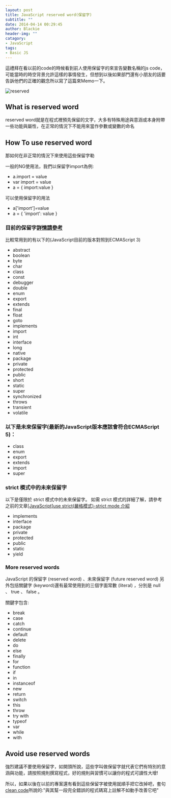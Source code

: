 ```yaml
---
layout: post
title: JavaScript reserved word(保留字)
subtitle: ""
date: 2014-04-14 00:29:45
author: Blackie
header-img: ""
catagory:
- JavaScript
tags:
- Basic JS
---
```


這禮拜在看以前的code的時候看到前人使用保留字的來宣告變數名稱的js code，可能當時的時空背景允許這樣的事情發生，但想到以後如果部門還有小朋友的話要告訴他們的正確的觀念所以寫了這篇來Memo一下。

<!-- More -->

![reserved](https://dl.dropboxusercontent.com/u/20925528/%E6%8A%80%E8%A1%93Blog/blogs/20140114/reserved.jpg)

## What is reserved word

reserved word就是在程式裡預先保留的文字，大多有特殊用途與意涵或本身附帶一些功能與屬性，在正常的情況下不能用來當作參數或變數的命名

## How To use reserved word

那如何在非正常的情況下來使用這些保留字勒

一般的NG使用法，我們以保留字import為例:

- a.import = value
- var import = value
- a = { import:value }

可以使用保留字的用法

- a['import']=value
- a = { 'import': value }

### 目前的保留字[詳情請參考](https://developer.mozilla.org/en-US/docs/Web/JavaScript/Reference/Reserved_Words?redirectlocale=en-US&redirectslug=JavaScript%2FReference%2FReserved_Words)

比較常用到的有以下的(JavaScript目前的版本對照到ECMAScript 3)

- abstract
- boolean
- byte
- char
- class
- const
- debugger
- double
- enum
- export
- extends
- final
- float
- goto
- implements
- import
- int
- interface
- long
- native
- package
- private
- protected
- public
- short
- static
- super
- synchronized
- throws
- transient
- volatile

### 以下是未來保留字(最新的JavaScript版本應該會符合ECMAScript 5)：

- class
- enum
- export
- extends
- import
- super

### strict 模式中的未來保留字

以下是僅限於 strict 模式中的未來保留字。 如需 strict 模式的詳細了解，請參考之前的文章[[JavaScript]use strict(嚴格模式)-strict mode 介紹](http://www.dotblogs.com.tw/blackie1019/archive/2013/08/30/115977.aspx)

- implements
- interface
- package
- private
- protected
- public
- static
- yield

### More reserved words

JavaScript 的保留字 (reserved word)  、未來保留字 (future reserved word) 另外包括關鍵字 (keyword)還有最常使用到的三個字面常數 (literal) ，分別是 null 、 true 、 false 。

關鍵字包含:

- break
- case
- catch
- continue
- default
- delete
- do
- else
- finally
- for
- function
- if
- in
- instanceof
- new
- return
- switch
- this
- throw
- try	with
- typeof
- var
- while
- with

## Avoid use reserved words

強烈建議不要使用保留字，如開頭所說，這些字叫做保留字就代表它們有特別的意涵與功能，請按照規則撰寫程式，好的規則與習慣可以讓你的程式可讀性大增!

所以，如果以後在以前的專案還有看到這些保留字被使用就順手把它改掉吧，套句[clean code](http://www.amazon.com/Clean-Code-Handbook-Software-Craftsmanship/dp/0132350882)所說的:"與其幫一段完全錯誤的程式碼寫上註解不如動手改善它吧"
